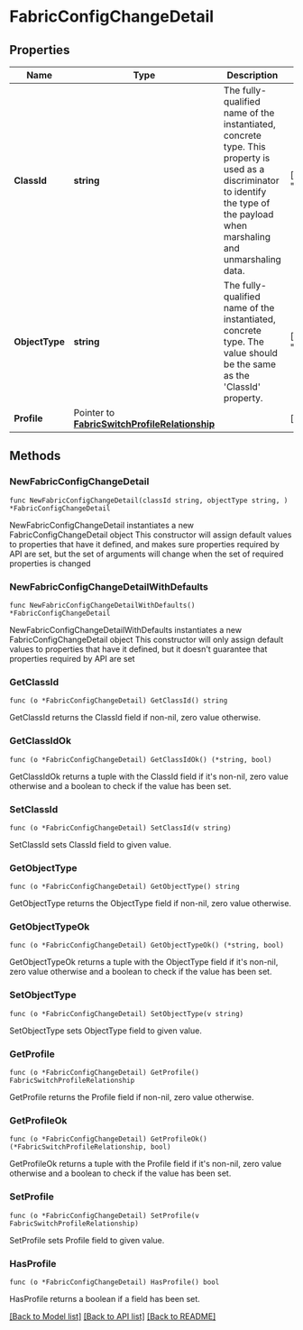 # FabricConfigChangeDetail

## Properties

Name | Type | Description | Notes
------------ | ------------- | ------------- | -------------
**ClassId** | **string** | The fully-qualified name of the instantiated, concrete type. This property is used as a discriminator to identify the type of the payload when marshaling and unmarshaling data. | [default to "fabric.ConfigChangeDetail"]
**ObjectType** | **string** | The fully-qualified name of the instantiated, concrete type. The value should be the same as the &#39;ClassId&#39; property. | [default to "fabric.ConfigChangeDetail"]
**Profile** | Pointer to [**FabricSwitchProfileRelationship**](fabric.SwitchProfile.Relationship.md) |  | [optional] 

## Methods

### NewFabricConfigChangeDetail

`func NewFabricConfigChangeDetail(classId string, objectType string, ) *FabricConfigChangeDetail`

NewFabricConfigChangeDetail instantiates a new FabricConfigChangeDetail object
This constructor will assign default values to properties that have it defined,
and makes sure properties required by API are set, but the set of arguments
will change when the set of required properties is changed

### NewFabricConfigChangeDetailWithDefaults

`func NewFabricConfigChangeDetailWithDefaults() *FabricConfigChangeDetail`

NewFabricConfigChangeDetailWithDefaults instantiates a new FabricConfigChangeDetail object
This constructor will only assign default values to properties that have it defined,
but it doesn't guarantee that properties required by API are set

### GetClassId

`func (o *FabricConfigChangeDetail) GetClassId() string`

GetClassId returns the ClassId field if non-nil, zero value otherwise.

### GetClassIdOk

`func (o *FabricConfigChangeDetail) GetClassIdOk() (*string, bool)`

GetClassIdOk returns a tuple with the ClassId field if it's non-nil, zero value otherwise
and a boolean to check if the value has been set.

### SetClassId

`func (o *FabricConfigChangeDetail) SetClassId(v string)`

SetClassId sets ClassId field to given value.


### GetObjectType

`func (o *FabricConfigChangeDetail) GetObjectType() string`

GetObjectType returns the ObjectType field if non-nil, zero value otherwise.

### GetObjectTypeOk

`func (o *FabricConfigChangeDetail) GetObjectTypeOk() (*string, bool)`

GetObjectTypeOk returns a tuple with the ObjectType field if it's non-nil, zero value otherwise
and a boolean to check if the value has been set.

### SetObjectType

`func (o *FabricConfigChangeDetail) SetObjectType(v string)`

SetObjectType sets ObjectType field to given value.


### GetProfile

`func (o *FabricConfigChangeDetail) GetProfile() FabricSwitchProfileRelationship`

GetProfile returns the Profile field if non-nil, zero value otherwise.

### GetProfileOk

`func (o *FabricConfigChangeDetail) GetProfileOk() (*FabricSwitchProfileRelationship, bool)`

GetProfileOk returns a tuple with the Profile field if it's non-nil, zero value otherwise
and a boolean to check if the value has been set.

### SetProfile

`func (o *FabricConfigChangeDetail) SetProfile(v FabricSwitchProfileRelationship)`

SetProfile sets Profile field to given value.

### HasProfile

`func (o *FabricConfigChangeDetail) HasProfile() bool`

HasProfile returns a boolean if a field has been set.


[[Back to Model list]](../README.md#documentation-for-models) [[Back to API list]](../README.md#documentation-for-api-endpoints) [[Back to README]](../README.md)



